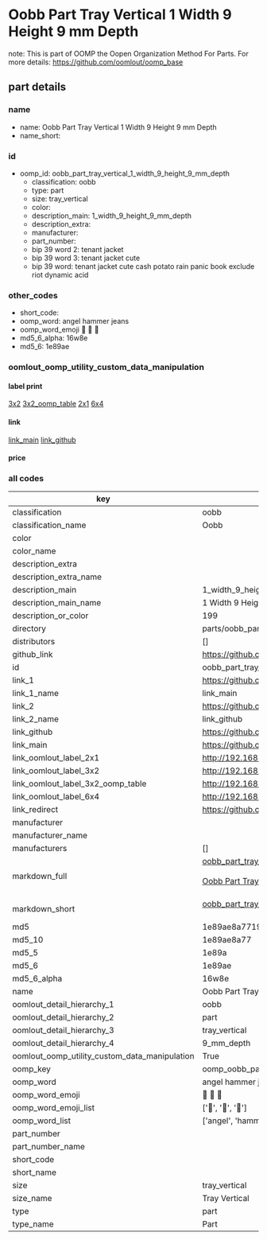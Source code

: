 # Oobb Part Tray Vertical 1 Width 9 Height 9 mm Depth  

note: This is part of OOMP the Oopen Organization Method For Parts. For more details: https://github.com/oomlout/oomp_base

##  part details
  







### name
* name: Oobb Part Tray Vertical 1 Width 9 Height 9 mm Depth
* name_short: 
### id
* oomp_id: oobb_part_tray_vertical_1_width_9_height_9_mm_depth
  * classification: oobb
  * type: part
  * size: tray_vertical
  * color: 
  * description_main: 1_width_9_height_9_mm_depth
  * description_extra: 
  * manufacturer: 
  * part_number: 
  * bip 39 word 2: tenant jacket
  * bip 39 word 3: tenant jacket cute
  * bip 39 word: tenant jacket cute cash potato rain panic book exclude riot dynamic acid

### other_codes
* short_code: 
* oomp_word: angel hammer jeans
* oomp_word_emoji :angel: :hammer: :jeans:
* md5_6_alpha: 16w8e
* md5_6: 1e89ae






### oomlout_oomp_utility_custom_data_manipulation
#### label print
[3x2](http://192.168.1.245:1112/?label=oomp%2016w8e)
[3x2_oomp_table](http://192.168.1.108:1112/?label=oomp%2016w8e)
[2x1](http://192.168.1.242:1112/?label=oomp%2016w8e)
[6x4](http://192.168.1.55:1112/?label=oomp%2016w8e)    

#### link

[link_main](https://github.com/oomlout/oomlout_oomp_version_1_messy/tree/main/parts/oobb_part_tray_vertical_1_width_9_height_9_mm_depth) [link_github](https://github.com/oomlout/oomlout_oomp_version_1_messy/tree/main/parts/oobb_part_tray_vertical_1_width_9_height_9_mm_depth)                             

#### price







### all codes 
| key | value |  
| --- | --- |  
| classification | oobb |  
| classification_name | Oobb |  
| color |  |  
| color_name |  |  
| description_extra |  |  
| description_extra_name |  |  
| description_main | 1_width_9_height_9_mm_depth |  
| description_main_name | 1 Width 9 Height 9 mm Depth |  
| description_or_color | 199 |  
| directory | parts/oobb_part_tray_vertical_1_width_9_height_9_mm_depth |  
| distributors | [] |  
| github_link | https://github.com/oomlout/oomlout_oomp_part_src/tree/main/parts/oobb_part_tray_vertical_1_width_9_height_9_mm_depth |  
| id | oobb_part_tray_vertical_1_width_9_height_9_mm_depth |  
| link_1 | https://github.com/oomlout/oomlout_oomp_version_1_messy/tree/main/parts/oobb_part_tray_vertical_1_width_9_height_9_mm_depth |  
| link_1_name | link_main |  
| link_2 | https://github.com/oomlout/oomlout_oomp_version_1_messy/tree/main/parts/oobb_part_tray_vertical_1_width_9_height_9_mm_depth |  
| link_2_name | link_github |  
| link_github | https://github.com/oomlout/oomlout_oomp_version_1_messy/tree/main/parts/oobb_part_tray_vertical_1_width_9_height_9_mm_depth |  
| link_main | https://github.com/oomlout/oomlout_oomp_version_1_messy/tree/main/parts/oobb_part_tray_vertical_1_width_9_height_9_mm_depth |  
| link_oomlout_label_2x1 | http://192.168.1.242:1112/?label=oomp%2016w8e |  
| link_oomlout_label_3x2 | http://192.168.1.245:1112/?label=oomp%2016w8e |  
| link_oomlout_label_3x2_oomp_table | http://192.168.1.108:1112/?label=oomp%2016w8e |  
| link_oomlout_label_6x4 | http://192.168.1.55:1112/?label=oomp%2016w8e |  
| link_redirect | https://github.com/oomlout/oomlout_oomp_version_1_messy/tree/main/parts/oobb_part_tray_vertical_1_width_9_height_9_mm_depth |  
| manufacturer |  |  
| manufacturer_name |  |  
| manufacturers | [] |  
| markdown_full | [oobb_part_tray_vertical_1_width_9_height_9_mm_depth](none)<br>[](none)<br>[Oobb Part Tray Vertical 1 Width 9 Height 9 Mm Depth](none)<br><br> |  
| markdown_short | [oobb_part_tray_vertical_1_width_9_height_9_mm_depth](none)<br><br> |  
| md5 | 1e89ae8a771993f6c45462346d5dc6f8 |  
| md5_10 | 1e89ae8a77 |  
| md5_5 | 1e89a |  
| md5_6 | 1e89ae |  
| md5_6_alpha | 16w8e |  
| name | Oobb Part Tray Vertical 1 Width 9 Height 9 mm Depth |  
| oomlout_detail_hierarchy_1 | oobb |  
| oomlout_detail_hierarchy_2 | part |  
| oomlout_detail_hierarchy_3 | tray_vertical |  
| oomlout_detail_hierarchy_4 | 9_mm_depth |  
| oomlout_oomp_utility_custom_data_manipulation | True |  
| oomp_key | oomp_oobb_part_tray_vertical_1_width_9_height_9_mm_depth |  
| oomp_word | angel hammer jeans |  
| oomp_word_emoji | :angel: :hammer: :jeans: |  
| oomp_word_emoji_list | [':angel:', ':hammer:', ':jeans:'] |  
| oomp_word_list | ['angel', 'hammer', 'jeans'] |  
| part_number |  |  
| part_number_name |  |  
| short_code |  |  
| short_name |  |  
| size | tray_vertical |  
| size_name | Tray Vertical |  
| type | part |  
| type_name | Part |  
